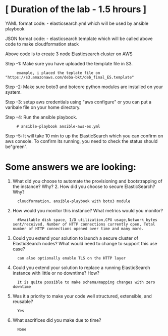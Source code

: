# [ Duration of the lab - 1.5 hrours ]

YAML format code: - elasticsearch.yml which will be used by ansible playbook

JSON format code: - elasticsearch.template which will be called above code to make cloudformation stack

Above code is to create 3 node Elasticsearch cluster on AWS

Step -1: Make sure you have uploaded the template file in S3.

         example, i placed the teplate file on "https://s3.amazonaws.com/deba-bkt/deb_final_ES.template"
         
Step -2: Make sure boto3 and botcore python modules are installed on your system.

Step -3: setup aws credentials using "aws configure" or you can put a varibale file on your home directory.

Step -4: Run the ansible playbook.

         # ansible-playbook ansible-aws-es.yml
         
Step -5: It will take 10 min to up the ElasticSearch which you can confirm on aws console. To confirm its running, you need to check the status should be"green".



# Some answers we are looking:
1. What did you choose to automate the provisioning and bootstrapping of the instance? Why? 2. How did you choose to secure ElasticSearch? Why?
         
         cloudformation, ansible-playbook with boto3 module
         
3. How would you monitor this instance? What metrics would you monitor?

         #Available disk space, I/O utilization,CPU usage,Network bytes sent/received, Number of HTTP connections currently open, Total number of HTTP connections opened over time and many more.
         
4. Could you extend your solution to launch a secure cluster of ElasticSearch nodes? What would need to change to support this use case?
         
         can also optionally enable TLS on the HTTP layer
         
5. Could you extend your solution to replace a running ElasticSearch instance with little or no downtime? How?
         
         It is quite possible to make schema/mapping changes with zero downtime
         
6. Was it a priority to make your code well structured, extensible, and reusable?
         
         Yes
         
7. What sacrifices did you make due to time?
         
         None
